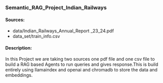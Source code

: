 ### Semantic_RAG_Project_Indian_Railways

#### Sources:

- data/Indian_Railways_Annual_Report _23_24.pdf
- data_set/train_info.csv

#### Description:
In this Project we are taking two sources one pdf file and one csv file to build a RAG based Agents to run queries and gives response.This is build entirely using llamaindex and openai and chromadb to store the data and embeddings.